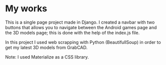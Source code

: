 # My works

This is a single page project made in Django. I created a navbar with two buttons that allows you to navigate between the Android games page and the 3D models page; this is done with the help of the index.js file.

In this project I used web scrapping with Python (BeautifullSoup) in order to get my latest 3D models from GrabCAD.

Note: I used Materialize as a CSS library.
